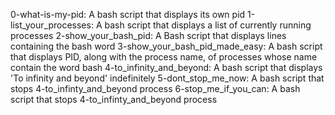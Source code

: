 0-what-is-my-pid: A bash script that displays its own pid
1-list_your_processes: A bash script that displays a list of currently running processes
2-show_your_bash_pid: A Bash script that displays lines containing the bash word
3-show_your_bash_pid_made_easy: A bash script that displays PID, along with the process name, of processes whose name contain the word bash
4-to_infinity_and_beyond: A bash script that displays 'To infinity and beyond' indefinitely
5-dont_stop_me_now: A bash script that stops 4-to_infinty_and_beyond process
6-stop_me_if_you_can: A bash script that stops 4-to_infinty_and_beyond process
